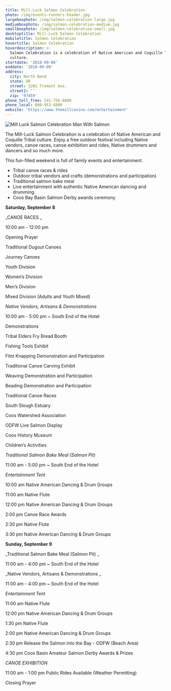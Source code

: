 ```yaml
---
title: Mill-Luck Salmon Celebration
photo: /img/events-runners-header.jpg
largeboxphoto: /img/salmon-celebration-large.jpg
mediumboxphoto: /img/salmon-celebration-medium.jpg
smallboxphoto: /img/salmon-celebration-small.jpg
desktoptitle: Mill-Luck Salmon Celebration
mobiletitle: Salmon Celebration
hovertitle: Salmon Celebration
hoverdescription: >-
  Salmon Celebration is a celebration of Native American and Coquille Tribal
  culture.
startdate: '2018-09-08'
enddate: '2018-09-09'
address:
  city: North Bend
  state: OR
  street: 3201 Tremont Ave.
  street2: ''
  zip: '97459'
phone_toll_free: 541-756-8800
phone_local: 800-953-4800
website: 'https://www.themillcasino.com/entertainment'
---
```

![Mill Luck Salmon Celebration Man With Salmon](/img/salmon-celebration-medium.jpg)

The Mill-Luck Salmon Celebration is a celebration of Native American and Coquille Tribal culture. Enjoy a free outdoor festival including Native vendors, canoe races, canoe exhibition and rides, Native drummers and dancers and so much more.

This fun-filled weekend is full of family events and entertainment.

* Tribal canoe races & rides
* Outdoor tribal vendors and crafts (demonstrations and participation)
* Traditional salmon bake meal
* Live entertainment with authentic Native American dancing and drumming
* Coos Bay Basin Salmon Derby awards ceremony

**Saturday, September 8**

_CANOE RACES _

10:00 am - 12:00 pm 

Opening Prayer

Traditional Dugout Canoes

Journey Canoes

Youth Division

Women’s Division

Men’s Division

Mixed Division (Adults and Youth Mixed)



_Native Vendors, Artisans & Demonstrations_

10:00 am - 5:00 pm ~ South End of the Hotel

Demonstrations

Tribal Elders Fry Bread Booth

Fishing Tools Exhibit

Flint Knapping Demonstration and Participation

Traditional Canoe Carving Exhibit

Weaving Demonstration and Participation

Beading Demonstration and Participation

Traditional Canoe Races

South Slough Estuary

Coos Watershed Association

ODFW Live Salmon Display

Coos History Museum

Children’s Activities



_Traditional Salmon Bake Meal (Salmon Pit)_

11:00 am - 5:00 pm ~ South End of the Hotel



_Entertainment Tent_

10:00 am Native American Dancing & Drum Groups

11:00 am Native Flute

12:00 pm Native American Dancing & Drum Groups

2:00 pm Canoe Race Awards

2:30 pm Native Flute

3:30 pm Native American Dancing & Drum Groups



**Sunday, September 9**

_Traditional Salmon Bake Meal (Salmon Pit) _

11:00 am - 4:00 pm ~ South End of the Hotel 



_Native Vendors, Artisans & Demonstrations _

11:00 am - 4:00 pm ~ South End of the Hotel



_Entertainment Tent_

11:00 am Native Flute

12:00 pm Native American Dancing & Drum Groups

1:30 pm Native Flute

2:00 pm Native American Dancing & Drum Groups

2:30 pm Release the Salmon into the Bay - ODFW (Beach Area)



4:30 pm Coos Basin Amateur Salmon Derby  Awards & Prizes



_CANOE EXHIBITION_

11:00 am - 1:00 pm Public Rides Available (Weather Permitting)

Closing Prayer

